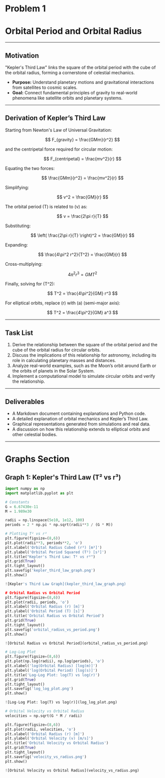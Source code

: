 # Problem 1

# Orbital Period and Orbital Radius

---

## Motivation

"Kepler's Third Law" links the square of the orbital period with the cube of the orbital radius, forming a cornerstone of celestial mechanics.

- **Purpose:** Understand planetary motions and gravitational interactions from satellites to cosmic scales.
- **Goal:** Connect fundamental principles of gravity to real-world phenomena like satellite orbits and planetary systems.

---

## Derivation of Kepler’s Third Law

Starting from Newton's Law of Universal Gravitation:

$$
F_{gravity} = \frac{GMm}{r^2}
$$

and the centripetal force required for circular motion:

$$
F_{centripetal} = \frac{mv^2}{r}
$$

Equating the two forces:

$$
\frac{GMm}{r^2} = \frac{mv^2}{r}
$$

Simplifying:

$$
v^2 = \frac{GM}{r}
$$

The orbital period \(T\) is related to \(v\) as:

$$
v = \frac{2\pi r}{T}
$$

Substituting:

$$
\left( \frac{2\pi r}{T} \right)^2 = \frac{GM}{r}
$$

Expanding:

$$
\frac{4\pi^2 r^2}{T^2} = \frac{GM}{r}
$$

Cross-multiplying:

$$
4\pi^2 r^3 = GMT^2
$$

Finally, solving for \(T^2\):

$$
T^2 = \frac{4\pi^2}{GM} r^3
$$

For elliptical orbits, replace \(r\) with \(a\) (semi-major axis):

$$
T^2 = \frac{4\pi^2}{GM} a^3
$$

---

## Task List

1. Derive the relationship between the square of the orbital period and the cube of the orbital radius for circular orbits.
2. Discuss the implications of this relationship for astronomy, including its role in calculating planetary masses and distances.
3. Analyze real-world examples, such as the Moon’s orbit around Earth or the orbits of planets in the Solar System.
4. Implement a computational model to simulate circular orbits and verify the relationship.

---

## Deliverables

- A Markdown document containing explanations and Python code.
- A detailed explanation of orbital mechanics and Kepler’s Third Law.
- Graphical representations generated from simulations and real data.
- A discussion on how this relationship extends to elliptical orbits and other celestial bodies.

---

# Graphs Section

## Graph 1: Kepler's Third Law (T² vs r³)

```python
import numpy as np
import matplotlib.pyplot as plt

# Constants
G = 6.67430e-11
M = 1.989e30

radii = np.linspace(5e10, 1e12, 100)
periods = 2 * np.pi * np.sqrt(radii**3 / (G * M))

# Plotting T² vs r³
plt.figure(figsize=(8,6))
plt.plot(radii**3, periods**2, 'o')
plt.xlabel('Orbital Radius Cubed (r³) [m³]')
plt.ylabel('Orbital Period Squared (T²) [s²]')
plt.title("Kepler's Third Law: T² vs r³")
plt.grid(True)
plt.tight_layout()
plt.savefig('kepler_third_law_graph.png')
plt.show()

![Kepler's Third Law Graph](kepler_third_law_graph.png)

# Orbital Radius vs Orbital Period
plt.figure(figsize=(8,6))
plt.plot(radii, periods, 'o')
plt.xlabel('Orbital Radius (r) [m]')
plt.ylabel('Orbital Period (T) [s]')
plt.title('Orbital Radius vs Orbital Period')
plt.grid(True)
plt.tight_layout()
plt.savefig('orbital_radius_vs_period.png')
plt.show()

![Orbital Radius vs Orbital Period](orbital_radius_vs_period.png)

# Log-Log Plot
plt.figure(figsize=(8,6))
plt.plot(np.log(radii), np.log(periods), 'o')
plt.xlabel('log(Orbital Radius) [log(m)]')
plt.ylabel('log(Orbital Period) [log(s)]')
plt.title('Log-Log Plot: log(T) vs log(r)')
plt.grid(True)
plt.tight_layout()
plt.savefig('log_log_plot.png')
plt.show()

![Log-Log Plot: log(T) vs log(r)](log_log_plot.png)

# Orbital Velocity vs Orbital Radius
velocities = np.sqrt(G * M / radii)

plt.figure(figsize=(8,6))
plt.plot(radii, velocities, 'o')
plt.xlabel('Orbital Radius (r) [m]')
plt.ylabel('Orbital Velocity (v) [m/s]')
plt.title('Orbital Velocity vs Orbital Radius')
plt.grid(True)
plt.tight_layout()
plt.savefig('velocity_vs_radius.png')
plt.show()

![Orbital Velocity vs Orbital Radius](velocity_vs_radius.png)
